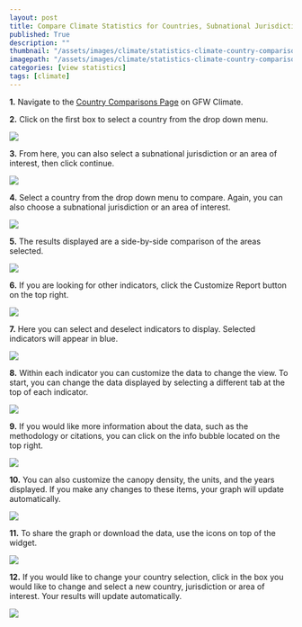 ```yaml
---
layout: post
title: Compare Climate Statistics for Countries, Subnational Jurisdictions, and Areas of Interest
published: True
description: ""
thumbnail: "/assets/images/climate/statistics-climate-country-comparison/thumbnail.png"
imagepath: "/assets/images/climate/statistics-climate-country-comparison"
categories: [view statistics]
tags: [climate]
---
```


<div id="desktopContent" class="content">
  <p><strong>1.</strong> Navigate to the <a href="http://climate.globalforestwatch.org/compare-countries" target="_blank">Country Comparisons Page</a> on GFW Climate.</p>
  <p><strong>2.</strong> Click on the first box to select a country from the drop down menu.</p>
  <p><img src="{{site.baseurl}}{{page.imagepath}}/desktop/Image18.png"/></p>
  <p><strong>3.</strong> From here, you can also select a subnational jurisdiction or an area of interest, then click continue.</p>
  <p><img src="{{site.baseurl}}{{page.imagepath}}/desktop/Image19.png"/></p>
  <p><strong>4.</strong> Select a country from the drop down menu to compare. Again, you can also choose a subnational jurisdiction or an area of interest.</p>
  <p><img src="{{site.baseurl}}{{page.imagepath}}/desktop/Image20.png"/></p>
  <p><strong>5.</strong> The results displayed are a side-by-side comparison of the areas selected.</p>
  <p><img src="{{site.baseurl}}{{page.imagepath}}/desktop/Image21.png"/></p>
  <p><strong>6.</strong> If you are looking for other indicators, click the Customize Report button on the top right.</p>
  <p><img src="{{site.baseurl}}{{page.imagepath}}/desktop/Image22.png"/></p>
  <p><strong>7.</strong> Here you can select and deselect indicators to display. Selected indicators will appear in blue.</p>
  <p><img src="{{site.baseurl}}{{page.imagepath}}/desktop/Image23.png"/></p>
  <p><strong>8.</strong> Within each indicator you can customize the data to change the view. To start, you can change the data displayed by selecting a different tab at the top of each indicator.</p>
  <p><img src="{{site.baseurl}}{{page.imagepath}}/desktop/Image24.png"/></p>
  <p><strong>9.</strong>  If you would like more information about the data, such as the methodology or citations, you can click on the info bubble located on the top right.</p>
  <p><img src="{{site.baseurl}}{{page.imagepath}}/desktop/Image25.png"/></p>
  <p><strong>10.</strong>  You can also customize the canopy density, the units, and the years displayed. If you make any changes to these items, your graph will update automatically.</p>
  <p><img src="{{site.baseurl}}{{page.imagepath}}/desktop/Image26.png"/></p>
  <p><strong>11.</strong> To share the graph or download the data, use the icons on top of the widget.</p>
  <p><img src="{{site.baseurl}}{{page.imagepath}}/desktop/Image27.png"/></p>
  <p><strong>12.</strong> If you would like to change your country selection, click in the box you would like to change and select a new country, jurisdiction or area of interest. Your results will update automatically.</p>
  <p><img src="{{site.baseurl}}{{page.imagepath}}/desktop/Image28.png"/></p>
</div>


<div id="mobileContent" class="content">
</div>
